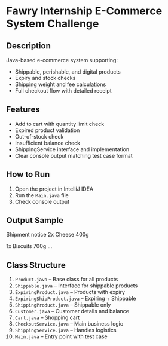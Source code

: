 # Fawry Internship E-Commerce System Challenge

## Description
Java-based e-commerce system supporting:
- Shippable, perishable, and digital products
- Expiry and stock checks
- Shipping weight and fee calculations
- Full checkout flow with detailed receipt

## Features
- Add to cart with quantity limit check
- Expired product validation
- Out-of-stock check
- Insufficient balance check
- ShippingService interface and implementation
- Clear console output matching test case format

## How to Run
1. Open the project in IntelliJ IDEA
2. Run the `Main.java` file
3. Check console output

## Output Sample
Shipment notice
2x Cheese 400g

1x Biscuits 700g
...

## Class Structure

1. `Product.java` – Base class for all products
2. `Shippable.java` – Interface for shippable products
3. `ExpiringProduct.java` – Products with expiry
4. `ExpiringShipProduct.java` – Expiring + Shippable
5. `ShippingProduct.java` – Shippable only
6. `Customer.java` – Customer details and balance
7. `Cart.java` – Shopping cart
8. `CheckoutService.java` – Main business logic
9. `ShippingService.java` – Handles logistics
10. `Main.java` – Entry point with test case


